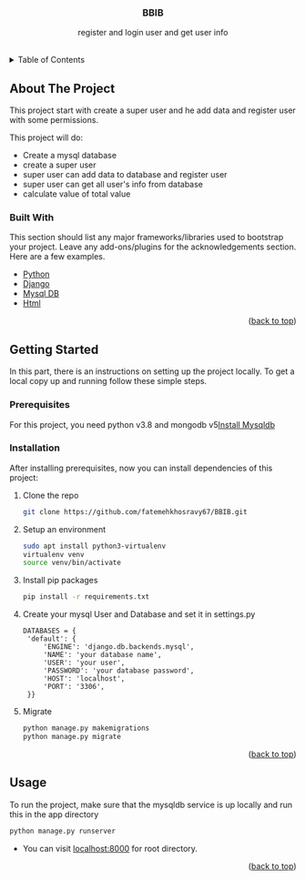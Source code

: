 




  <h3 align="center">BBIB</h3>

  <p align="center">
register and login user and get user info </p>   <br/>





<!-- TABLE OF CONTENTS -->
<details>
  <summary>Table of Contents</summary>
  <ol>
    <li>
      <a href="#about-the-project">About The Project</a>
      <ul>
        <li><a href="#built-with">Built With</a></li>
      </ul>
    </li>
    <li>
      <a href="#getting-started">Getting Started</a>
      <ul>
        <li><a href="#prerequisites">Prerequisites</a></li>
        <li><a href="#installation">Installation</a></li>
      </ul>
    </li>
    <li><a href="#usage">Usage</a></li>
    <li><a href="#roadmap">Roadmap</a></li>
    <li><a href="#contributing">Contributing</a></li>
    <li><a href="#license">License</a></li>
    <li><a href="#contact">Contact</a></li>
    <li><a href="#acknowledgments">Acknowledgments</a></li>
  </ol>
</details>



<!-- ABOUT THE PROJECT -->
## About The Project

This project start with create a super user and he add data and register user with some permissions.

This project will do:
* Create a mysql database
* create a super user 
* super user can add data to database and register user
* super user can get all user's info from database 
* calculate value of total value

### Built With

This section should list any major frameworks/libraries used to bootstrap your project. Leave any add-ons/plugins for the acknowledgements section. Here are a few examples.

* [Python](https://www.python.org)
* [Django](https://django.com)
* [Mysql DB](https://www.mysqldb.com)
* [Html](https://www.html.com)


<p align="right">(<a href="#top">back to top</a>)</p>



<!-- GETTING STARTED -->
## Getting Started

In this part, there is an instructions on setting up the project locally.
To get a local copy up and running follow these simple steps.

### Prerequisites

For this project, you need python v3.8 and mongodb v5[Install Mysqldb](https://dev.to/sm0ke/how-to-use-mysql-with-django-for-beginners-2ni0/)

### Installation

After installing prerequisites, now you can install dependencies of this project:

1. Clone the repo
   ```sh
   git clone https://github.com/fatemehkhosravy67/BBIB.git
   ```
2. Setup an environment
    ```sh
    sudo apt install python3-virtualenv
    virtualenv venv
    source venv/bin/activate
    ```
3. Install pip packages
   ```sh
   pip install -r requirements.txt
   ```
4. Create your mysql User and Database and set it in settings.py
   ```buildoutcfg
   DATABASES = {
    'default': {
        'ENGINE': 'django.db.backends.mysql',
        'NAME': 'your database name',
        'USER': 'your user',
        'PASSWORD': 'your database password',
        'HOST': 'localhost',
        'PORT': '3306',
    }}
   ```
5. Migrate 
    ```sh
   python manage.py makemigrations
   python manage.py migrate
   ```

   

<p align="right">(<a href="#top">back to top</a>)</p>



<!-- USAGE EXAMPLES -->
## Usage

To run the project, make sure that the mysqldb service is up locally and run this in the app directory
```sh
python manage.py runserver
```
- You can visit [localhost:8000](http://localhost:8000) for root directory. 

<p align="right">(<a href="#top">back to top</a>)</p>










